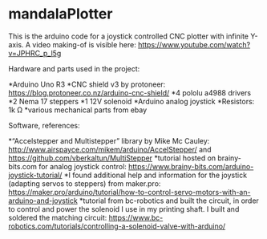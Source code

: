 # mandalaPlotter
This is the arduino code for a joystick controlled CNC plotter with infinite Y-axis. A video making-of is visible here: 
https://www.youtube.com/watch?v=JPHRC_p_l5g

Hardware and parts used in the project:

*Arduino Uno R3
*CNC shield v3 by protoneer: https://blog.protoneer.co.nz/arduino-cnc-shield/
*4 pololu a4988 drivers
*2 Nema 17 steppers
*1 12V solenoid
*Arduino analog joystick
*Resistors: 1k Ω
*various mechanical parts from ebay

Software, references:

*“Accelstepper and Multistepper” library by Mike Mc Cauley: http://www.airspayce.com/mikem/arduino/AccelStepper/ and  https://github.com/vberkaltun/MultiStepper
*tutorial hosted on brainy-bits.com  for analog joystick control: https://www.brainy-bits.com/arduino-joystick-tutorial/
*I found additional help and information for the joystick (adapting servos to steppers) from maker.pro: https://maker.pro/arduino/tutorial/how-to-control-servo-motors-with-an-arduino-and-joystick
*tutorial from bc-robotics and built the circuit, in order to control and power the solenoid I use in my printing shaft. I built and soldered the matching circuit: https://www.bc-robotics.com/tutorials/controlling-a-solenoid-valve-with-arduino/
